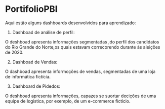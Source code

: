 # PortifolioPBI
Aqui estão alguns dashboards desenvolvidos para aprendizado:

1. Dashboad de análise de perfil:
 
 O deshboad apresenta informações segmentadas ,do perfil dos candidatos do Rio Grande do Norte,os quais estavam correcorendo durante às aleições de 2020.
 
2. Dashboad de Vendas:

O dashboad apresenta informoções de vendas, segmentadas de uma loja de informática fictícia.

3. Dashboard de Pidedos:

O deshboad apresenta informações, capazes se suortar decições de uma equipe de logistica, por exemplo, de um e-commerce fictício.
